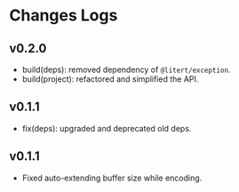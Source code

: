 # Changes Logs

## v0.2.0

- build(deps): removed dependency of `@litert/exception`.
- build(project): refactored and simplified the API.

## v0.1.1

- fix(deps): upgraded and deprecated old deps.

## v0.1.1

- Fixed auto-extending buffer size while encoding.
